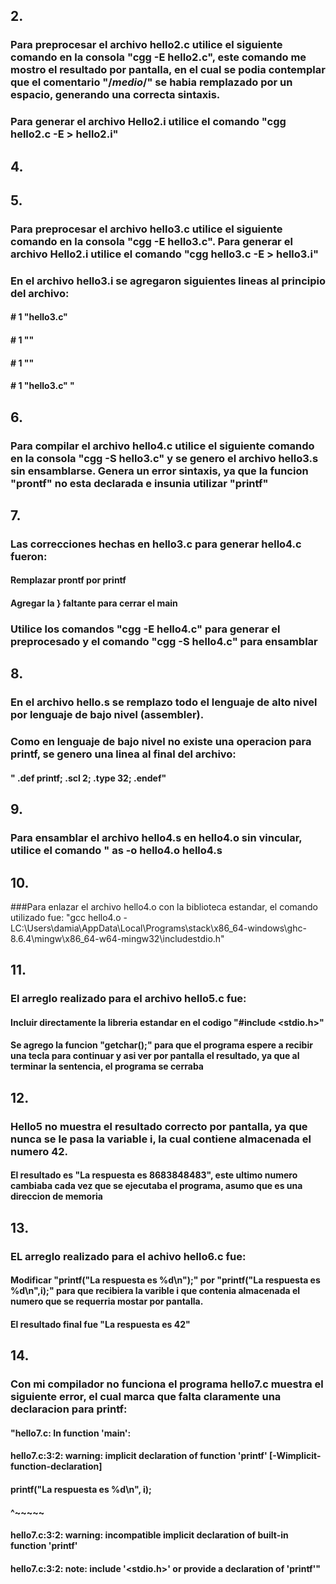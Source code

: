 ## 2. 
### Para preprocesar el archivo hello2.c utilice el siguiente comando en la consola "cgg -E hello2.c", este comando me mostro el resultado por pantalla, en el cual se podia contemplar que el comentario "/*medio*/" se habia remplazado por un espacio, generando una correcta sintaxis.
### Para generar el archivo Hello2.i utilice el comando "cgg hello2.c -E > hello2.i"

## 4.

## 5. 
### Para preprocesar el archivo hello3.c utilice el siguiente comando en la consola "cgg -E hello3.c". Para generar el archivo Hello2.i utilice el comando "cgg hello3.c -E > hello3.i"
### En el archivo hello3.i se agregaron siguientes lineas al principio del archivo:
#### # 1 "hello3.c"

#### # 1 "<built-in>"
 
#### # 1 "<command-line>"

#### # 1 "hello3.c" "

## 6.

### Para compilar el archivo hello4.c utilice el siguiente comando en la consola "cgg -S hello3.c" y se genero el archivo hello3.s sin ensamblarse. Genera un error sintaxis, ya que la funcion "prontf" no esta declarada e insunia utilizar "printf"

## 7.
### Las correcciones hechas en hello3.c para generar hello4.c fueron:
#### Remplazar prontf por printf
#### Agregar la } faltante para cerrar el main
### Utilice los comandos "cgg -E hello4.c" para generar el preprocesado y el comando "cgg -S hello4.c" para ensamblar

## 8.
### En el archivo hello.s se remplazo todo el lenguaje de alto nivel por lenguaje de bajo nivel (assembler).
### Como en lenguaje de bajo nivel no existe una operacion para printf, se genero una linea al final del archivo:
#### "	.def	printf;	.scl	2;	.type	32;	.endef" 

## 9.
### Para ensamblar el archivo hello4.s en hello4.o sin vincular, utilice el comando " as -o hello4.o hello4.s

## 10.
###Para enlazar el archivo hello4.o con la biblioteca estandar, el comando utilizado fue: "gcc hello4.o -LC:\Users\damia\AppData\Local\Programs\stack\x86_64-windows\ghc-8.6.4\mingw\x86_64-w64-mingw32\includestdio.h"

## 11.
### El arreglo realizado para el archivo hello5.c fue:
#### Incluir directamente la libreria estandar en el codigo "#include <stdio.h>"
#### Se agrego la funcion "getchar();" para que el programa espere a recibir una tecla para continuar y asi ver por pantalla el resultado, ya que al terminar la sentencia, el programa se cerraba

## 12.
### Hello5 no muestra el resultado correcto por pantalla, ya que nunca se le pasa la variable i, la cual contiene almacenada el numero 42.

#### El resultado es "La respuesta es 8683848483", este ultimo numero cambiaba cada vez que se ejecutaba el programa, asumo que es una direccion de memoria

## 13.
### EL arreglo realizado para el achivo hello6.c fue:
#### Modificar "printf("La respuesta es %d\n");" por "printf("La respuesta es %d\n",i);" para que recibiera la varible i que contenia almacenada el numero que se requerria mostar por pantalla.

#### El resultado final fue "La respuesta es 42"

## 14.
### Con mi compilador no funciona el programa hello7.c muestra el siguiente error, el cual marca que falta claramente una declaracion para printf:

#### "hello7.c: In function 'main':
#### hello7.c:3:2: warning: implicit declaration of function 'printf' [-Wimplicit-function-declaration]
####   printf("La respuesta es %d\n", i);
####   ^~~~~~
#### hello7.c:3:2: warning: incompatible implicit declaration of built-in function 'printf'
#### hello7.c:3:2: note: include '<stdio.h>' or provide a declaration of 'printf'"
